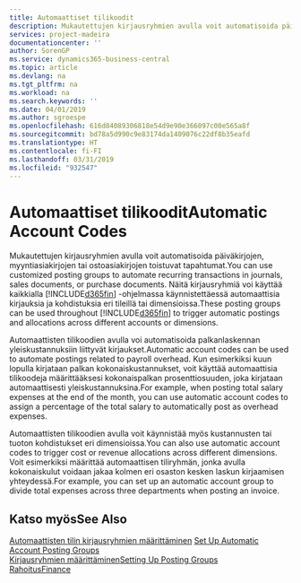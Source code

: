 ```yaml
---
title: Automaattiset tilikoodit
description: Mukautettujen kirjausryhmien avulla voit automatisoida päiväkirjojen, myyntiasiakirjojen tai ostoasiakirjojen toistuvat tapahtumat.
services: project-madeira
documentationcenter: ''
author: SorenGP
ms.service: dynamics365-business-central
ms.topic: article
ms.devlang: na
ms.tgt_pltfrm: na
ms.workload: na
ms.search.keywords: ''
ms.date: 04/01/2019
ms.author: sgroespe
ms.openlocfilehash: 616d84089306818e54d9e90e366097c00e565a8f
ms.sourcegitcommit: bd78a5d990c9e83174da1409076c22df8b35eafd
ms.translationtype: HT
ms.contentlocale: fi-FI
ms.lasthandoff: 03/31/2019
ms.locfileid: "932547"
---
```

# <a name="automatic-account-codes"></a><span data-ttu-id="f1819-103">Automaattiset tilikoodit</span><span class="sxs-lookup"><span data-stu-id="f1819-103">Automatic Account Codes</span></span>
<span data-ttu-id="f1819-104">Mukautettujen kirjausryhmien avulla voit automatisoida päiväkirjojen, myyntiasiakirjojen tai ostoasiakirjojen toistuvat tapahtumat.</span><span class="sxs-lookup"><span data-stu-id="f1819-104">You can use customized posting groups to automate recurring transactions in journals, sales documents, or purchase documents.</span></span> <span data-ttu-id="f1819-105">Näitä kirjausryhmiä voi käyttää kaikkialla [!INCLUDE[d365fin](../../includes/d365fin_md.md)] -ohjelmassa käynnistettäessä automaattisia kirjauksia ja kohdistuksia eri tileillä tai dimensioissa.</span><span class="sxs-lookup"><span data-stu-id="f1819-105">These posting groups can be used throughout [!INCLUDE[d365fin](../../includes/d365fin_md.md)] to trigger automatic postings and allocations across different accounts or dimensions.</span></span>  

<span data-ttu-id="f1819-106">Automaattisten tilikoodien avulla voi automatisoida palkanlaskennan yleiskustannuksiin liittyvät kirjaukset.</span><span class="sxs-lookup"><span data-stu-id="f1819-106">Automatic account codes can be used to automate postings related to payroll overhead.</span></span> <span data-ttu-id="f1819-107">Kun esimerkiksi kuun lopulla kirjataan palkan kokonaiskustannukset, voit käyttää automaattisia tilikoodeja määrittääksesi kokonaispalkan prosenttiosuuden, joka kirjataan automaattisesti yleiskustannuksina.</span><span class="sxs-lookup"><span data-stu-id="f1819-107">For example, when posting total salary expenses at the end of the month, you can use automatic account codes to assign a percentage of the total salary to automatically post as overhead expenses.</span></span>  

<span data-ttu-id="f1819-108">Automaattisten tilikoodien avulla voit käynnistää myös kustannusten tai tuoton kohdistukset eri dimensioissa.</span><span class="sxs-lookup"><span data-stu-id="f1819-108">You can also use automatic account codes to trigger cost or revenue allocations across different dimensions.</span></span> <span data-ttu-id="f1819-109">Voit esimerkiksi määrittää automaattisen tiliryhmän, jonka avulla kokonaiskulut voidaan jakaa kolmen eri osaston kesken laskun kirjaamisen yhteydessä.</span><span class="sxs-lookup"><span data-stu-id="f1819-109">For example, you can set up an automatic account group to divide total expenses across three departments when posting an invoice.</span></span>  

## <a name="see-also"></a><span data-ttu-id="f1819-110">Katso myös</span><span class="sxs-lookup"><span data-stu-id="f1819-110">See Also</span></span>  
<span data-ttu-id="f1819-111">[Automaattisten tilin kirjausryhmien määrittäminen](how-to-set-up-automatic-account-posting-groups.md) </span><span class="sxs-lookup"><span data-stu-id="f1819-111">[Set Up Automatic Account Posting Groups](how-to-set-up-automatic-account-posting-groups.md) </span></span>  
[<span data-ttu-id="f1819-112">Kirjausryhmien määrittäminen</span><span class="sxs-lookup"><span data-stu-id="f1819-112">Setting Up Posting Groups</span></span>](../../finance-posting-groups.md)  
[<span data-ttu-id="f1819-113">Rahoitus</span><span class="sxs-lookup"><span data-stu-id="f1819-113">Finance</span></span>](../../finance.md)  
